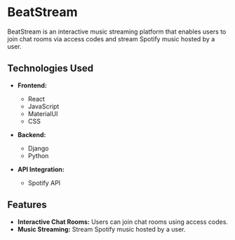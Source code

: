 # BeatStream

BeatStream is an interactive music streaming platform that enables users to join chat rooms via access codes and stream Spotify music hosted by a user.

## Technologies Used

- **Frontend:**
  - React
  - JavaScript
  - MaterialUI
  - CSS

- **Backend:**
  - Django
  - Python

- **API Integration:**
  - Spotify API

## Features

- **Interactive Chat Rooms:** Users can join chat rooms using access codes.
- **Music Streaming:** Stream Spotify music hosted by a user.
